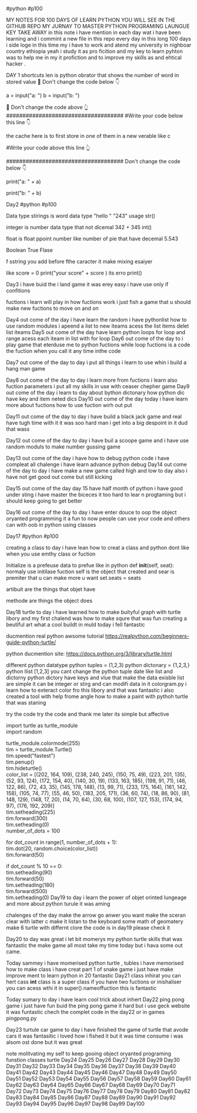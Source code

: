 
#python #p100

MY NOTES FOR 100 DAYS OF LEARN PYTHON
YOU WILL SEE IN THE GITHUB REPO MY JURNAY TO MASTER PYTHON PROGRAMING LAUNGUE
KEY TAKE AWAY
in this note i have mention in each day wat i have been learning and i commint a new file in this repo every day in this long 100 days i side loge in this time my i have to work and atend my university in nighboar country ethiopia yeah i study it as pro ficition and my key to learn pyhton was to help me in my it profiction and to improve my skills as and ehtical hacker .

DAY 1
shortcuts
len is python obrator that shows the number of word in stored value
🚨 Don't change the code below 👇

a = input("a: ")
b = input("b: ")

🚨 Don't change the code above 👆
####################################
#Write your code below this line 👇

the cache here is to first store in one of them
in a new verable like c

#Write your code above this line 👆

####################################
Don't change the code below 👇

print("a: " + a)

print("b: " + b)

Day2
#python #p100

Data type
stirings
is word data type
"hello " "243"
usage str()

integer
is number data type that not dicemal
342 + 345
int()

float
is float ppoint number like number of pie that have decemal
5.543

Boolean
True
Flase

f sstring
you add before fthe caracter it make mixing esaiyer

like
score = 0
print("your score" + score ) its erro
print()

Day3
i have buid the i land game it was erey easy
i have use only if confitions

fuctions
i learn will play in how fuctions work i just fish a game that u should make new fuctions to move on and on

Day4
out come of the day
i have learn the random
i have pythonlist
how to use random modules
i apeend a list to new iteams
acess the list items
delet list iteams
Day5
out come of the day
have learn python loops
for loop and range
acess each iteam in list with for loop
Day6
out come of the day
to i play game that eterduse me to python fuctions
while loop
fuctions
is a code the fuction when you call it
any time inthe code

Day7
out come of the day
to day i put all things i learn to use
whin i build a hang man game

Day8
out come of the day
to day i learn more from fuctions
i learn also fuction parameters
i put all my skills in use with ceaser chepher game
Day9
out come of the day
i learn to day about bython dictonary
how python dic have key and item
neted dics
Day10
out come of the day
today i have learn more about fuctions how
to use fuction wirh out put

Day11
out come of the day
to day i have build a black jack game and real have tugh time with it 
it was soo hard man i get into a big despoint in it dud that wass


Day12
out come of the day
to day i have buil a scoope game and i have use
random moduls to make number gussing game

Day13
out come of the day
i have how to debug python code
i have compleat all chalenge
i have learn advance python debug
Day14
out come of the day
to day i have make a new game called
high and low to day also i have not get good
out come but still kicking

Day15
out come of the day
day 15 have half month of python i have good under sting
i have master the biceces it too hard to lear n progtaming
but i should keep going to get better

Day16
out come of the day
to day i have enter douce to oop the object oryanted programming
it a fun to now people can use your code and others can with
oob in python using classes

Day17
#python #p100

creating a class
to day i have lean how to creat a class and
python dont like when you use emthy
class or fuction

Initialize
is a prefeuse data to prefue
like in python def __init__(self, seat): normaly use initilase fuction self is the object that created and sear is premiter that u can make more u want set.seats = seats

artibuit
are the things that objet have

methode
are things the object does

Day18
turtle
to day i have learned how to make buityful graph with turtle libory and my first chalend
was how to make squre that was fun creating a beutiful art what a cool buildt in muld
today i fell fantastic

ducmention
real python awsome tutorial
https://realpython.com/beginners-guide-python-turtle/

python ducmention site:
https://docs.python.org/3/library/turtle.html

different python datatype
python tuples = (1,2,3)
python dictonary = {1,2,3,}
python llist [1,2,3]
you cant change the python tuple date like list and dictorny
python dictory have keys and vlue that make the data exisble
list are simple it can be integer or stirg and can modifi data in it
colorgram.py
i learn how to exteract color fro this libory and that was fantastic
i also created a tool with help frome angle how to make a paint with
pythoh turtle that was staning

try the code
try the code and thank me later its simple but affective

import turtle as turtle_module  
import random  
  
turtle_module.colormode(255)  
tim = turtle_module.Turtle()  
tim.speed("fastest")  
tim.penup()  
tim.hideturtle()  
color_list = [(202, 164, 109), (238, 240, 245), (150, 75, 49), (223, 201, 135), (52, 93, 124), (172, 154, 40), (140, 30, 19), (133, 163, 185), (198, 91, 71), (46, 122, 86), (72, 43, 35), (145, 178, 148), (13, 99, 71), (233, 175, 164), (161, 142, 158), (105, 74, 77), (55, 46, 50), (183, 205, 171), (36, 60, 74), (18, 86, 90), (81, 148, 129), (148, 17, 20), (14, 70, 64), (30, 68, 100), (107, 127, 153), (174, 94, 97), (176, 192, 209)]  
tim.setheading(225)  
tim.forward(300)  
tim.setheading(0)  
number_of_dots = 100  
  
for dot_count in range(1, number_of_dots + 1):  
 tim.dot(20, random.choice(color_list))  
 tim.forward(50)  
  
 if dot_count % 10 == 0:  
 tim.setheading(90)  
 tim.forward(50)  
 tim.setheading(180)  
 tim.forward(500)  
 tim.setheading(0)
Day19
to day i learn the power of objet orinted lungeage and more about
python turule it was aming

chalenges of the day
make the arrow go anwer you want
make the sceran clear with latter c
make it listan to the keyboard
some math of geomatery
make 6 turtle with differnt clore
the code is in day19 please check it

Day20
to day was great i let bit momerys my python turtle skills that was fantastic
the make game all most take my time today but i hava some out came.

Today sammey
i have momerised python turtle , tubles
i have memorised how to make class
i have creat part 1 of snake game
i just have make improve ment to learn python in 20 fantastic
Day21
class inhirat
you can hert cass __int__ class is a super class if you have two fuctions or inishaliser you can acess wthi it in super().nameoffuction this is fantastic

Today sumary
to day i have learn cool trick about inhert
Day22
ping pong game
i just have fun buid the ping pong game it hard
but i use geck website it was funtastic chech the complet code in the
day22 or in games pingpong.py

Day23
turtule car game
to day i have finished the game of turtle that avode cars it was fantasitic
i loved how i fished it but it was time consume i was alsom ost done but
it was great

note
molitvating my self to keep gooing
object oryanted programing
funstion
classes
turtle
Day24
Day25
Day26
Day27
Day28
Day29
Day30
Day31
Day32
Day33
Day34
Day35
Day36
Day37
Day38
Day39
Day40
Day41
Day42
Day43
Day44
Day45
Day46
Day47
Day48
Day49
Day50
Day51
Day52
Day53
Day54
Day55
Day56
Day57
Day58
Day59
Day60
Day61
Day62
Day63
Day64
Day65
Day66
Day67
Day68
Day69
Day70
Day71
Day72
Day73
Day74
Day75
Day76
Day77
Day78
Day79
Day80
Day81
Day82
Day83
Day84
Day85
Day86
Day87
Day88
Day89
Day90
Day91
Day92
Day93
Day94
Day95
Day96
Day97
Day98
Day99
Day100